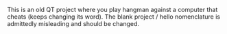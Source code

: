 This is an old QT project where you play hangman against a computer that cheats (keeps changing its word).
The blank project / hello nomenclature is admittedly misleading and should be changed.
